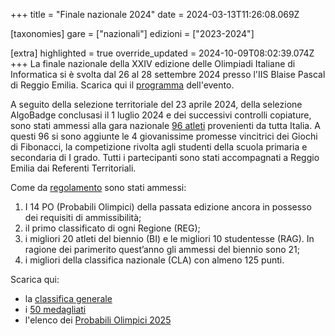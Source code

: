 +++
title = "Finale nazionale 2024"
date = 2024-03-13T11:26:08.069Z

[taxonomies]
gare = ["nazionali"]
edizioni = ["2023-2024"]

[extra]
highlighted = true
override_updated = 2024-10-09T08:02:39.074Z
+++
La finale nazionale della XXIV edizione delle Olimpiadi Italiane di Informatica si è svolta dal 26 al 28 settembre 2024 presso l'IIS Blaise Pascal di Reggio Emilia.  Scarica qui il [programma](/documents/programma_oii2024.pdf) dell'evento.

A seguito della selezione territoriale del 23 aprile 2024, della selezione
AlgoBadge conclusasi il 1 luglio 2024 e dei successivi controlli copiature, sono
stati ammessi alla gara nazionale [96 atleti](/results/Ammessi_OII_2024.xlsx)
provenienti da tutta Italia. A questi 96 si sono aggiunte le 4 giovanissime promesse vincitrici dei Giochi di Fibonacci, la competizione rivolta agli studenti della scuola primaria e secondaria di I grado. Tutti i partecipanti sono stati accompagnati a Reggio Emilia dai Referenti Territoriali.

<!-- more -->

Come da [regolamento](/regulations/RegolamentoNazionali2024.pdf) sono stati ammessi:

1. I 14 PO (Probabili Olimpici) della passata edizione ancora in possesso dei requisiti di ammissibilità;
2. il primo classificato di ogni Regione (REG);
3. i migliori 20 atleti del biennio (BI) e le migliori 10 studentesse (RAG). In ragione dei parimerito quest’anno gli ammessi del biennio sono 21;
4. i migliori della classifica nazionale (CLA) con almeno 125 punti.

Scarica qui:

- la [classifica generale](/results/Classifica_Generale_OII_2024.xlsx)
- i [50 medagliati](/results/Medagliati_2024.xlsx)
- l'elenco dei [Probabili Olimpici 2025](/results/PO_2025.xlsx)
